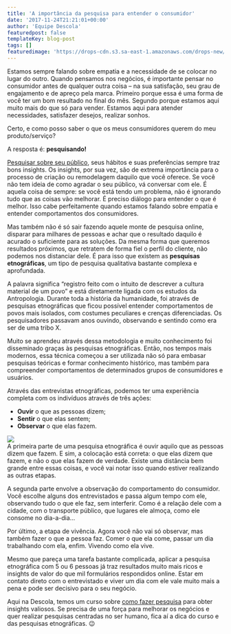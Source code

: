 ```yaml
---
title: 'A importância da pesquisa para entender o consumidor'
date: '2017-11-24T21:21:01+00:00'
author: 'Equipe Descola'
featuredpost: false
templateKey: blog-post
tags: []
featuredimage: 'https://drops-cdn.s3.sa-east-1.amazonaws.com/drops-new/wp-content/uploads/2017/11/24211703/pesquisas-150x150.png'
---
```

Estamos sempre falando sobre empatia e a necessidade de se colocar no lugar do outro. Quando pensamos nos negócios, é importante pensar no consumidor antes de qualquer outra coisa – na sua satisfação, seu grau de engajamento e de apreço pela marca. Primeiro porque essa é uma forma de você ter um bom resultado no final do mês. Segundo porque estamos aqui muito mais do que só para vender. Estamos aqui para atender necessidades, satisfazer desejos, realizar sonhos.

Certo, e como posso saber o que os meus consumidores querem do meu produto/serviço?

A resposta é: **pesquisando!**

[Pesquisar sobre seu público](https://descola.org/drops/quem-nao-gosta-de-pesquisa-bom-sujeito-nao-e-ou-ta-pesquisando-errado/), seus hábitos e suas preferências sempre traz bons insights. Os insights, por sua vez, são de extrema importância para o processo de criação ou remodelagem daquilo que você oferece. Se você não tem ideia de como agradar o seu público, vá conversar com ele. É aquela coisa de sempre: se você está tendo um problema, não é ignorando tudo que as coisas vão melhorar. É preciso diálogo para entender o que é melhor. Isso cabe perfeitamente quando estamos falando sobre empatia e entender comportamentos dos consumidores.

Mas também não é só sair fazendo aquele monte de pesquisa online, disparar para milhares de pessoas e achar que o resultado daquilo é acurado o suficiente para as soluções. Da mesma forma que queremos resultados próximos, que retratem de forma fiel o perfil do cliente, não podemos nos distanciar dele. É para isso que existem as **pesquisas etnográficas**, um tipo de pesquisa qualitativa bastante complexa e aprofundada.

A palavra significa “registro feito com o intuito de descrever a cultura material de um povo” e está diretamente ligada com os estudos da Antropologia. Durante toda a história da humanidade, foi através de pesquisas etnográficas que ficou possível entender comportamentos de povos mais isolados, com costumes peculiares e crenças diferenciadas. Os pesquisadores passavam anos ouvindo, observando e sentindo como era ser de uma tribo X.

Muito se aprendeu através dessa metodologia e muito conhecimento foi disseminado graças às pesquisas etnográficas. Então, nos tempos mais modernos, essa técnica começou a ser utilizada não só para embasar pesquisas teóricas e formar conhecimento histórico, mas também para compreender comportamentos de determinados grupos de consumidores e usuários.

Através das entrevistas etnográficas, podemos ter uma experiência completa com os indivíduos através de três ações:

- **Ouvir** o que as pessoas dizem;
- **Sentir** o que elas sentem;
- **Observar** o que elas fazem.

![](https://descola.org/drops/wp-content/uploads/2017/11/pesquisa-etnografica-1024x575.png)  
A primeira parte de uma pesquisa etnográfica é ouvir aquilo que as pessoas dizem que fazem. E sim, a colocação está correta: o que elas dizem que fazem, e não o que elas fazem de verdade. Existe uma distância bem grande entre essas coisas, e você vai notar isso quando estiver realizando as outras etapas.

A segunda parte envolve a observação do comportamento do consumidor. Você escolhe alguns dos entrevistados e passa algum tempo com ele, observando tudo o que ele faz, sem interferir. Como é a relação dele com a cidade, com o transporte público, que lugares ele almoça, como ele consome no dia-a-dia…

Por último, a etapa de vivência. Agora você não vai só observar, mas também fazer o que a pessoa faz. Comer o que ela come, passar um dia trabalhando com ela, enfim. Vivendo como ela vive.

Mesmo que pareça uma tarefa bastante complicada, aplicar a pesquisa etnográfica com 5 ou 6 pessoas já traz resultados muito mais ricos e insights de valor do que mil formulários respondidos online. Estar em contato direto com o entrevistado e viver um dia com ele vale muito mais a pena e pode ser decisivo para o seu negócio.

Aqui na Descola, temos um curso sobre [como fazer pesquisa](https://descola.org/curso/como-fazer-pesquisa) para obter insights valiosos. Se precisa de uma força para melhorar os negócios e quer realizar pesquisas centradas no ser humano, fica aí a dica do curso e das pesquisas etnográficas. 😉